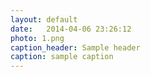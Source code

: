 ```yaml
---
layout: default
date:   2014-04-06 23:26:12
photo: 1.png
caption_header: Sample header
caption: sample caption
---
```


